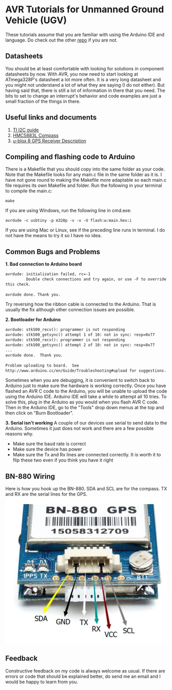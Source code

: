 # AVR Tutorials for Unmanned Ground Vehicle (UGV)
These tutorials assume that you are familiar with using the Arduino IDE and language. Do check out the other [repo](https://github.com/cyccheung/ArdTutorials) if you are not.

## Datasheets
You should be at least comfortable with looking for solutions in component datasheets by now. With AVR, you now need to start looking at ATmega328P's datasheet a lot more often. It is a very long datasheet and you might not understand a lot of what they are saying (I do not either). But having said that, there is still a lot of information in there that you need. The bits to set to change an interrupt's behavior and code examples are just a small fraction of the things in there.

## Useful links and documents
1. [TI I2C guide](http://www.ti.com/lit/an/slva704/slva704.pdf)
2. [HMC5883L Compass](https://www.electronicwings.com/avr-atmega/magnetometer-hmc5883l-interfacing-with-atmega16)
3. [u-blox 8 GPS Receiver Description](https://www.u-blox.com/sites/default/files/products/documents/u-blox8-M8_ReceiverDescrProtSpec_%28UBX-13003221%29_Public.pdf)

## Compiling and flashing code to Arduino
There is a Makefile that you should copy into the same folder as your code. Note that the Makefile looks for any main.c file in the same folder as it is. I have not gone round to making the Makefile more adaptable so each main.c file requires its own Makefile and folder.
Run the following in your terminal to compile the main.c:
```
make
```
If you are using Windows, run the following line in cmd.exe:
```
avrdude -c usbtiny -p m328p -v -v -U flash:w:main.hex:i
```
If you are using Mac or Linux, see if the preceding line runs in terminal. I do not have the means to try it so I have no idea.

## Common Bugs and Problems
**1. Bad connection to Arduino board**
```
avrdude: initialization failed, rc=-1
		 Double check connections and try again, or use -F to override this check.

avrdude done. Thank you.
```
Try reversing how the ribbon cable is connected to the Arduino. That is usually the fix although other connection issues are possible.

**2. Bootloader for Arduino**
```
avrdude: stk500_recv(): programmer is not responding
avrdude: stk500_getsync() attempt 1 of 10: not in sync: resp=0x77
avrdude: stk500_recv(): programmer is not responding
avrdude: stk500_getsync() attempt 2 of 10: not in sync: resp=0x77
...
avrdude done.  Thank you.

Problem uploading to board.  See http://www.arduino.cc/en/Guide/Troubleshooting#upload for suggestions.
```
Sometimes when you are debugging, it is convenient to switch back to Arduino just to make sure the hardware is working correctly. Once you have flashed an AVR C code to the Arduino, you will be unable to upload the code using the Arduino IDE. Arduino IDE will take a while to attempt all 10 tries. To solve this, plug in the Arduino as you would when you flash AVR C code. Then in the Arduino IDE, go to the "Tools" drop down menus at the top and then click on "Burn Bootloader".

**3. Serial isn't working**
A couple of our devices use serial to send data to the Arduino. Sometimes it just does not work and there are a few possible reasons why.
* Make sure the baud rate is correct
* Make sure the device has power
* Make sure the Tx and Rx lines are connected correctly. It is worth it to flip these two even if you think you have it right

## BN-880 Wiring
Here is how you hook up the BN-880. SDA and SCL are for the compass. TX and RX are the serial lines for the GPS.
![alt text](https://github.com/cyccheung/avrTutorials/blob/master/images/GPS%20Wiring.JPG "GPS Wiring")

## Feedback
Constructive feedback on my code is always welcome as usual. If there are errors or code that should be explained better, do send me an email and I would be happy to learn from you.
